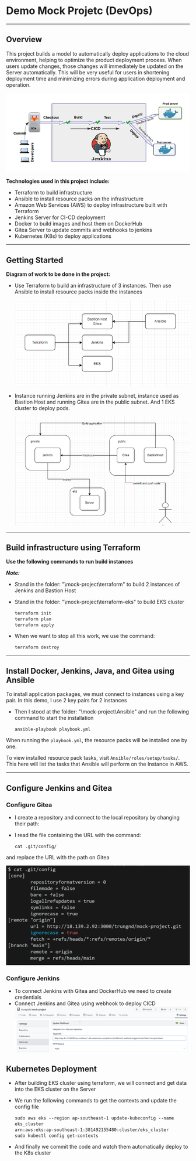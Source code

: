 # Demo Mock Projetc (DevOps)
----
## Overview
This project builds a model to automatically deploy applications to the cloud environment, helping to optimize the product deployment process. When users update changes, those changes will immediately be updated on the Server automatically. This will be very useful for users in shortening deployment time and minimizing errors during application deployment and operation.

![This is an alt text.](/Images/overview-project.jpg "This is a sample image.")

**Technologies used in this project include:**
* Terraform to build infrastructure
* Ansible to install resource packs on the infrastructure
* Amazon Web Services (AWS) to deploy infrastructure built with Terraform
* Jenkins Server for CI-CD deployment
* Docker to build images and host them on DockerHub
* Gitea Server to update commits and webhooks to jenkins
* Kubernetes (K8s) to deploy applications
-----
## Getting Started
**Diagram of work to be done in the project:**
* Use Terraform to build an infrastructure of 3 instances. Then use Ansible to install resource packs inside the instances

    ![This is an alt text.](/Images/Ansible_Terraform.png "This is a sample image.")

* Instance running Jenkins are in the private subnet, instance used as Bastion Host and running Gitea are in the public subnet. And 1 EKS cluster to deploy pods.

    ![This is an alt text.](/Images/Instances.png "This is a sample image.")

-----
## Build infrastructure using Terraform
**Use the following commands to run build instances**

***Note:*** 
- Stand in the folder: "\mock-project\terraform" to build 2 instances of Jenkins and Bastion Host
- Stand in the folder: "\mock-project\terraform-eks" to build EKS cluster

    ```
    terraform init
    terraform plan
    terraform apply
    ```

- When we want to stop all this work, we use the command:

    ```
    terraform destroy
    ```
-----
## Install Docker, Jenkins, Java, and Gitea using Ansible 
To install application packages, we must connect to instances using a key pair. In this demo, I use 2 key pairs for 2 instances

- Then I stood at the folder: "\mock-project\Ansible\" and run the following command to start the installation

    ```
    ansible-playbook playbook.yml
    ```

When running the `playbook.yml`, the resource packs will be installed one by one.

To view installed resource pack tasks, visit `Ansible/roles/setup/tasks/`. This here will list the tasks that Ansible will perform on the Instance in AWS.

-----
## Configure Jenkins and Gitea
### Configure Gitea
* I create a repository and connect to the local repository by changing their path:
* I read the file containing the URL with the command:
    
    ```
    cat .git/config/
    ```

and replace the URL with the path on Gitea

![This is an alt text.](/Images/url_gitea.png "This is a sample image.")

### Configure Jenkins
* To connect Jenkins with Gitea and DockerHub we need to create credentials
* Connect Jenkins and Gitea using webhook to deploy CICD
![This is an alt text.](/Images/webhook.png "This is a sample image.")

## Kubernetes Deployment
- After building EKS cluster using terraform, we will connect and get data into the EKS cluster on the Server

- We run the following commands to get the contexts and update the config file
    ```
    sudo aws eks --region ap-southeast-1 update-kubeconfig --name eks_cluster
    arn:aws:eks:ap-southeast-1:381492155480:cluster/eks_cluster
    sudo kubectl config get-contexts
    ```

- And finally we commit the code and watch them automatically deploy to the K8s cluster




